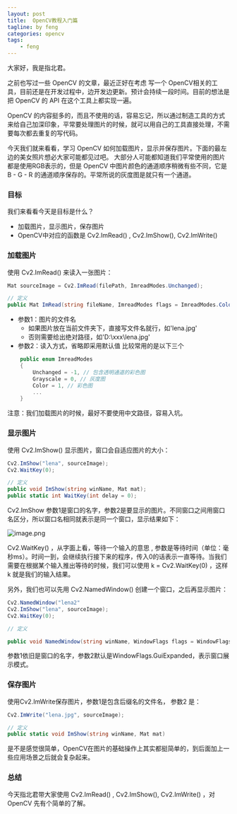 ```yaml
---
layout: post
title:  OpenCV教程入门篇
tagline: by feng
categories: opencv
tags: 
    - feng
---
```


大家好，我是指北君。

之前也写过一些 OpenCV 的文章，最近正好在考虑 写一个 OpenCV相关的工具，目前还是在开发过程中，边开发边更新。预计会持续一段时间。目前的想法是把 OpenCV 的 API 在这个工具上都实现一遍。
​
<!--more-->

OpenCV 的内容挺多的，而且不使用的话，容易忘记，所以通过制造工具的方式来给自己加深印象，平常要处理图片的时候，就可以用自己的工具直接处理，不需要每次都去重复的写代码。


今天我们就来看看，学习 OpenCV 如何加载图片，显示并保存图片。下面的最左边的美女照片想必大家可能都见过吧。 大部分人可能都知道我们平常使用的图片都是使用RGB表示的，但是 OpenCV 中图片颜色的通道顺序稍微有些不同，它是 B - G - R 的通道顺序保存的。平常所说的灰度图是就只有一个通道。
​

### 目标
我们来看看今天是目标是什么？

- 加载图片，显示图片，保存图片
- OpenCV中对应的函数是 Cv2.ImRead() , Cv2.ImShow(), Cv2.ImWrite() 


### 加载图片
使用 Cv2.ImRead() 来读入一张图片：
```csharp
Mat sourceImage = Cv2.ImRead(filePath, ImreadModes.Unchanged);

// 定义
public Mat ImRead(string fileName, ImreadModes flags = ImreadModes.Color)

```

- 参数1：图片的文件名
   - 如果图片放在当前文件夹下，直接写文件名就行，如'lena.jpg'
   - 否则需要给出绝对路径，如'D:\xxx\lena.jpg'
- 参数2：读入方式，省略即采用默认值 比较常用的是以下三个
```csharp
	public enum ImreadModes
    {
        Unchanged = -1, // 包含透明通道的彩色图
        Grayscale = 0, // 灰度图
        Color = 1, // 彩色图
		...
    }
```
注意：我们加载图片的时候，最好不要使用中文路径，容易入坑。
### 显示图片


使用 Cv2.ImShow() 显示图片，窗口会自适应图片的大小：
```csharp
Cv2.ImShow("lena", sourceImage);
Cv2.WaitKey(0);

// 定义
public void ImShow(string winName, Mat mat);
public static int WaitKey(int delay = 0);
```
Cv2.ImShow 参数1是窗口的名字，参数2是要显示的图片。不同窗口之间用窗口名区分，所以窗口名相同就表示是同一个窗口，显示结果如下：

![image.png](https://img-blog.csdnimg.cn/img_convert/81b02b624b2eb422ee11fd5710b11636.png)

Cv2.WaitKey() ，从字面上看，等待一个输入的意思 , 参数是等待时间（单位：毫秒ms）。时间一到，会继续执行接下来的程序，传入0的话表示一直等待。当我们需要在根据某个输入推出等待的时候，我们可以使用 k = Cv2.WaitKey(0) ，这样 k 就是我们的输入结果。
​

另外，我们也可以先用 Cv2.NamedWindow() 创建一个窗口，之后再显示图片：

```csharp
Cv2.NamedWindow("lena2"
Cv2.ImShow("lena", sourceImage);
Cv2.WaitKey(0);

// 定义

public void NamedWindow(string winName, WindowFlags flags = WindowFlags.GuiExpanded)
```

参数1依旧是窗口的名字，参数2默认是WindowFlags.GuiExpanded，表示窗口展示模式。

### 保存图片


使用Cv2.ImWrite保存图片，参数1是包含后缀名的文件名， 参数2 是：
```csharp
Cv2.ImWrite("lena.jpg", sourceImage);

// 定义
public static void ImShow(string winName, Mat mat)
```
是不是感觉很简单，OpenCV在图片的基础操作上其实都挺简单的，到后面加上一些应用场景之后就会复杂起来。
​

### 总结


今天指北君带大家使用 Cv2.ImRead() , Cv2.ImShow(), Cv2.ImWrite()  ，对OpenCV 先有个简单的了解。
